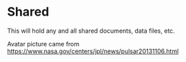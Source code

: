 # Shared
This will hold any and all shared documents, data files, etc.

Avatar picture came from https://www.nasa.gov/centers/jpl/news/pulsar20131106.html

